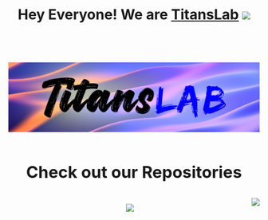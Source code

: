 <h1 align="center"> Hey Everyone! We are <a href="https://github.com/TitansLab">TitansLab<a> <img src="https://github.com/himanshusharma89/himanshusharma89/blob/master/Hi.gif" width="25px"><h1>
<img src="https://github.com/TitansLab/.github/blob/main/profile/Cover_Logo.jpg" height="10%"/>

<h3 align="center">Check out our Repositories</h3>

<span>
<a href="https://github.com/TitansLab/lms">
  <img align="right" src="https://github-readme-stats.vercel.app/api/pin/?username=TitansLab&repo=lms&theme=radical" />
</a>
<a href="https://github.com/TitansLab/Link-Shortner">
  <img align="center" src="https://github-readme-stats.vercel.app/api/pin/?username=TitansLab&repo=Link-Shortner&theme=radical" />
</a>
  </span>
